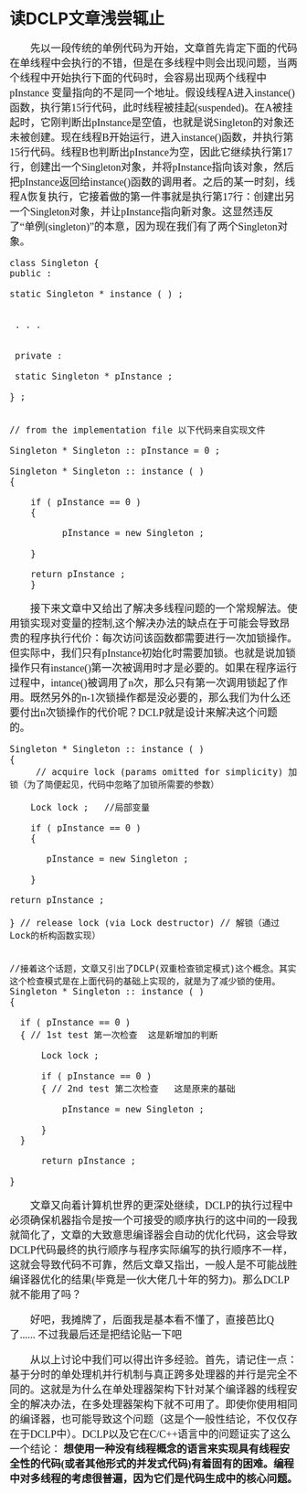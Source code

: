 # 读DCLP文章浅尝辄止

<span style='font-size:18px; font-family:微软雅黑;'>

&emsp;&emsp;先以一段传统的单例代码为开始，文章首先肯定下面的代码在单线程中会执行的不错，但是在多线程中则会出现问题，当两个线程中开始执行下面的代码时，会容易出现两个线程中 pInstance 变量指向的不是同一个地址。假设线程A进入instance()函数，执行第15行代码，此时线程被挂起(suspended)。在A被挂起时，它刚判断出pInstance是空值，也就是说Singleton的对象还未被创建。现在线程B开始运行，进入instance()函数，并执行第15行代码。线程B也判断出pInstance为空，因此它继续执行第17行，创建出一个Singleton对象，并将pInstance指向该对象，然后把pInstance返回给instance()函数的调用者。之后的某一时刻，线程A恢复执行，它接着做的第一件事就是执行第17行：创建出另一个Singleton对象，并让pInstance指向新对象。这显然违反了“单例(singleton)”的本意，因为现在我们有了两个Singleton对象。  

```
class Singleton {
public :

static Singleton * instance ( ) ;

 
 . . .


 private :

 static Singleton * pInstance ;

} ;


// from the implementation file 以下代码来自实现文件

Singleton * Singleton :: pInstance = 0 ;

Singleton * Singleton :: instance ( ) 
{

    if ( pInstance == 0 ) 
    {

          pInstance = new Singleton ;

    }

    return pInstance ;
    }
```

&emsp;&emsp;接下来文章中又给出了解决多线程问题的一个常规解法。使用锁实现对变量的控制,这个解决办法的缺点在于可能会导致昂贵的程序执行代价：每次访问该函数都需要进行一次加锁操作。但实际中，我们只有pInstance初始化时需要加锁。也就是说加锁操作只有instance()第一次被调用时才是必要的。如果在程序运行过程中，intance()被调用了n次，那么只有第一次调用锁起了作用。既然另外的n-1次锁操作都是没必要的，那么我们为什么还要付出n次锁操作的代价呢？DCLP就是设计来解决这个问题的。
```
Singleton * Singleton :: instance ( ) 
{
     // acquire lock (params omitted for simplicity) 加锁（为了简便起见，代码中忽略了加锁所需要的参数）

    Lock lock ;   //局部变量

    if ( pInstance == 0 ) 
    {

       pInstance = new Singleton ;

    }

return pInstance ;

} // release lock (via Lock destructor) // 解锁（通过Lock的析构函数实现）


//接着这个话题，文章又引出了DCLP(双重检查锁定模式)这个概念。其实这个检查模式是在上面代码的基础上实现的，就是为了减少锁的使用。
Singleton * Singleton :: instance ( ) 
{

  if ( pInstance == 0 ) 
  { // 1st test 第一次检查  这是新增加的判断

      Lock lock ;

      if ( pInstance == 0 ) 
      { // 2nd test 第二次检查   这是原来的基础

          pInstance = new Singleton ;

      }
  }

      return pInstance ;

}
```



&emsp;&emsp;文章又向着计算机世界的更深处继续，DCLP的执行过程中必须确保机器指令是按一个可接受的顺序执行的这中间的一段我就简化了，文章的大致意思编译器会自动的优化代码，这会导致DCLP代码最终的执行顺序与程序实际编写的执行顺序不一样，这就会导致代码不可靠，然后文章又指出，一般人是不可能战胜编译器优化的结果(毕竟是一伙大佬几十年的努力)。那么DCLP就不能用了吗？


&emsp;&emsp;好吧，我摊牌了，后面我是基本看不懂了，直接芭比Q了......  不过我最后还是把结论贴一下吧


&emsp;&emsp;从以上讨论中我们可以得出许多经验。首先，请记住一点：基于分时的单处理机并行机制与真正跨多处理器的并行是完全不同的。这就是为什么在单处理器架构下针对某个编译器的线程安全的解决办法，在多处理器架构下就不可用了。即使你使用相同的编译器，也可能导致这个问题（这是个一般性结论，不仅仅存在于DCLP中）。DCLP以及它在C/C++语言中的问题证实了这么一个结论： **想使用一种没有线程概念的语言来实现具有线程安全性的代码(或者其他形式的并发式代码)有着固有的困难。编程中对多线程的考虑很普遍，因为它们是代码生成中的核心问题。**

</span>